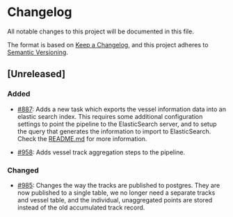 # Changelog

All notable changes to this project will be documented in this file.

The format is based on [Keep a Changelog](https://keepachangelog.com/en/1.0.0/), and this project adheres to [Semantic Versioning](https://semver.org/spec/v2.0.0.html).

## [Unreleased]

### Added

* [#887](https://github.com/GlobalFishingWatch/GFW-Tasks/issues/887): Adds a new task which exports the vessel information data into an elastic search index. This requires some additional configuration settings to point the pipeline to the ElasticSearch server, and to setup the query that generates the information to import to ElasticSearch. Check the [README.md](README.md#Configuration) for more information.

* [#958](https://github.com/GlobalFishingWatch/GFW-Tasks/issues/958): Adds vessel track aggregation steps to the pipeline.

### Changed

* [#985](https://github.com/GlobalFishingWatch/GFW-Tasks/issues/985): Changes the way the tracks are published to postgres. They are now published to a single table, we no longer need a separate tracks and vessel table, and the individual, unaggregated points are stored instead of the old accumulated track record.
